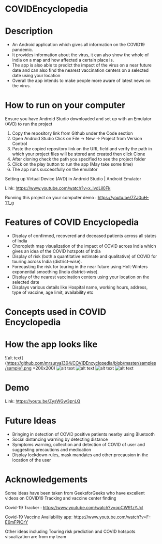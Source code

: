 # COVIDEncyclopedia
# Description
- An Android application which gives all information on the COVID19 pandemic.
- It provides information about the virus, it can also show the whole of India on a map and how affected a certain place is.
- The app is also able to predict the impact of the virus on a near future date and can also find the nearest vaccination centers on a selected 
date using your location
- Overall the app intends to make people more aware of latest news on the virus.

# How to run on your computer
Ensure you have Android Studio downloaded and set up with an Emulator (AVD) to run the project

1. Copy the repository link from Github under the Code section
2. Open Android Studio Click on File -> New -> Project from Version Control
3. Paste the copied repository link on the URL field and verify the path in which your project files will be stored and created then click Clone
4. After cloning check the path you specified to see the project folder
5. Click on the play button to run the app (May take some time)
6. The app runs successfully on the emulator

Setting up Virtual Device (AVD) in Android Studio | Android Emulator

Link: https://www.youtube.com/watch?v=x_lvdLil0Fk

Running this project on your computer demo : https://youtu.be/7ZJ0uH-1T_g

# Features of COVID Encyclopedia
- Display of confirmed, recovered and deceased patients across all states of India
- Choropleth map visualization of the impact of COVID across India which gives an idea of the COVID hotspots of India
- Display of risk (both a quantitative estimate and qualitative) of COVID for touring across India (district-wise).
- Forecasting the risk for touring in the near future using Holt-Winters exponential smoothing (India district-wise).
- Display of the nearest vaccination centers using your location on the selected date
- Displays various details like Hospital name, working hours, address, type of vaccine, age limit, availability etc

# Concepts used in COVID Encyclopedia

# How the app looks like
![alt text](https://github.com/mrsurya1304/COVIDEncyclopedia/blob/master/samples/sample1.png =200x200)
![alt text](https://github.com/mrsurya1304/COVIDEncyclopedia/blob/master/samples/sample2.png=200x200)
![alt text](https://github.com/mrsurya1304/COVIDEncyclopedia/blob/master/samples/sample3.png)
![alt text](https://github.com/mrsurya1304/COVIDEncyclopedia/blob/master/samples/sample4.png)
![alt text](https://github.com/mrsurya1304/COVIDEncyclopedia/blob/master/samples/sample5.png)



# Demo
Link: https://youtu.be/ZysWGw3pnLQ

# Future Ideas
- Bringing in detection of COVID positive patients nearby using Bluetooth
- Social distancing warning by detecting distance
- Symptoms warning, collection and detection of COVID of user and suggesting precautions and medication
- Display lockdown rules, mask mandates and other precausion in the location of the user

# Acknowledgements
Some ideas have been taken from GeeksforGeeks who have excellent videos on COVID19 Tracking and vaccine center finding

Covid-19 Tracker : https://www.youtube.com/watch?v=opCW91zYJcI

Covid-19 Vaccine Availability app: https://www.youtube.com/watch?v=F-E6mFPIOrY

Other ideas including Touring risk prediction and COVID hotspots visualization are from my team



